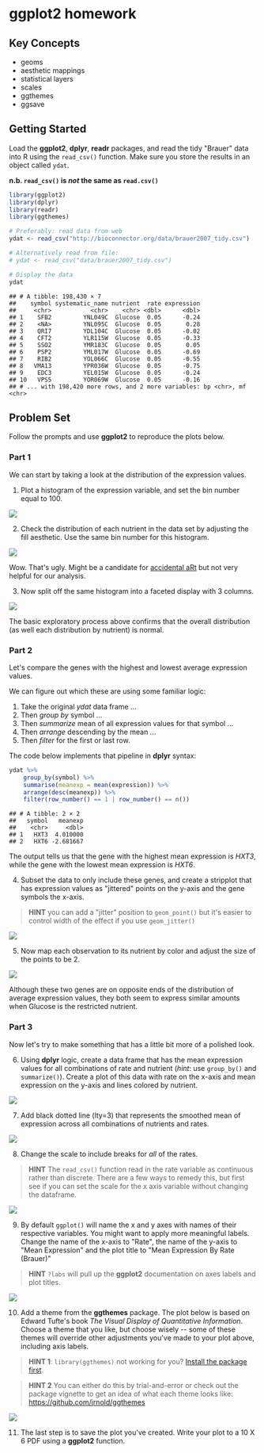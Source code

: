 # ggplot2 homework

## Key Concepts

> 
- geoms
- aesthetic mappings
- statistical layers
- scales
- ggthemes
- ggsave



## Getting Started

Load the **ggplot2**, **dplyr**, **readr** packages, and read the tidy "Brauer" data into R using the `read_csv()` function. Make sure you store the results in an object called `ydat`.

**n.b. `read_csv()` is *not* the same as `read.csv()`**


```r
library(ggplot2)
library(dplyr)
library(readr)
library(ggthemes)

# Preferably: read data from web 
ydat <- read_csv("http://bioconnector.org/data/brauer2007_tidy.csv")

# Alternatively read from file:
# ydat <- read_csv("data/brauer2007_tidy.csv")

# Display the data
ydat
```

```
## # A tibble: 198,430 × 7
##    symbol systematic_name nutrient  rate expression
##     <chr>           <chr>    <chr> <dbl>      <dbl>
## 1    SFB2         YNL049C  Glucose  0.05      -0.24
## 2    <NA>         YNL095C  Glucose  0.05       0.28
## 3    QRI7         YDL104C  Glucose  0.05      -0.02
## 4    CFT2         YLR115W  Glucose  0.05      -0.33
## 5    SSO2         YMR183C  Glucose  0.05       0.05
## 6    PSP2         YML017W  Glucose  0.05      -0.69
## 7    RIB2         YOL066C  Glucose  0.05      -0.55
## 8   VMA13         YPR036W  Glucose  0.05      -0.75
## 9    EDC3         YEL015W  Glucose  0.05      -0.24
## 10   VPS5         YOR069W  Glucose  0.05      -0.16
## # ... with 198,420 more rows, and 2 more variables: bp <chr>, mf <chr>
```


## Problem Set

Follow the prompts and use **ggplot2** to reproduce the plots below. 

### Part 1

We can start by taking a look at the distribution of the expression values. 

1) Plot a histogram of the expression variable, and set the bin number equal to 100.

![](r-hw-ggplot2_files/figure-html/histogram-1.png)<!-- -->


2) Check the distribution of each nutrient in the data set by adjusting the fill aesthetic. Use the same bin number for this histogram.

![](r-hw-ggplot2_files/figure-html/histogram_fill-1.png)<!-- -->

Wow. That's ugly. Might be a candidate for [accidental aRt](http://accidental-art.tumblr.com/) but not very helpful for our analysis.

3) Now split off the same histogram into a faceted display with 3 columns.

![](r-hw-ggplot2_files/figure-html/histogram_facet-1.png)<!-- -->


The basic exploratory process above confirms that the overall distribution (as well each distribution by nutrient) is normal.

### Part 2

Let's compare the genes with the highest and lowest average expression values. 

We can figure out which these are using some familiar logic:

1. Take the original *ydat* data frame ... 
2. Then *group by* symbol ...
3. Then *summarize* mean of all expression values for that symbol ...
4. Then *arrange* descending by the mean ...
5. Then *filter* for the first or last row.

The code below implements that pipeline in **dplyr** syntax:


```r
ydat %>%
    group_by(symbol) %>%
    summarise(meanexp = mean(expression)) %>%
    arrange(desc(meanexp)) %>%
    filter(row_number() == 1 | row_number() == n())
```

```
## # A tibble: 2 × 2
##   symbol   meanexp
##    <chr>     <dbl>
## 1   HXT3  4.010000
## 2   HXT6 -2.681667
```


The output tells us that the gene with the highest mean expression is *HXT3*, while the gene with the lowest mean expression is *HXT6*.

4) Subset the data to only include these genes, and create a stripplot that has expression values as "jittered" points on the y-axis and the gene symbols the x-axis. 

> **HINT** you can add a "jitter" position to `geom_point()` but it's easier to control width of the effect if you use `geom_jitter()`

![](r-hw-ggplot2_files/figure-html/stripplot-1.png)<!-- -->


5) Now map each observation to its nutrient by color and adjust the size of the points to be 2.

![](r-hw-ggplot2_files/figure-html/stripplot_color-1.png)<!-- -->

Although these two genes are on opposite ends of the distribution of average expression values, they both seem to express similar amounts when Glucose is the restricted nutrient. 

### Part 3

Now let's try to make something that has a little bit more of a polished look. 

6) Using **dplyr** logic, create a data frame that has the mean expression values for all combinations of rate and nutrient (_hint_: use `group_by()` and `summarize()`). Create a plot of this data with rate on the x-axis and mean expression on the y-axis and lines colored by nutrient. 

![](r-hw-ggplot2_files/figure-html/lineplot-1.png)<!-- -->


7) Add black dotted line (lty=3) that represents the smoothed mean of expression across all combinations of nutrients and rates. 

![](r-hw-ggplot2_files/figure-html/lineplot_smooth-1.png)<!-- -->

8) Change the scale to include breaks for *all* of the rates.

> **HINT** The `read_csv()` function read in the rate variable as continuous rather than discrete. There are a few ways to remedy this, but first see if you can set the scale for the x axis variable without changing the dataframe.

![](r-hw-ggplot2_files/figure-html/lineplot_scale-1.png)<!-- -->


9) By default `ggplot()` will name the x and y axes with names of their respective variables. You might want to apply more meaningful labels. Change the name of the x-axis to "Rate", the name of the y-axis to "Mean Expression" and the plot title to "Mean Expression By Rate (Brauer)"

> **HINT** `?labs` will pull up the **ggplot2** documentation on axes labels and plot titles.

![](r-hw-ggplot2_files/figure-html/lineplot_labels-1.png)<!-- -->


10) Add a theme from the **ggthemes** package. The plot below is based on Edward Tufte's book _The Visual Display of Quantitative Information_. Choose a theme that you like, but choose wisely -- some of these themes will override other adjustments you've made to your plot above, including axis labels.

> **HINT 1**: `library(ggthemes)` not working for you? [Install the package first](https://github.com/jrnold/ggthemes#install).

> **HINT 2** You can either do this by trial-and-error or check out the package vignette to get an idea of what each theme looks like: <https://github.com/jrnold/ggthemes>

![](r-hw-ggplot2_files/figure-html/lineplot_final-1.png)<!-- -->


11) The last step is to save the plot you've created. Write your plot to a 10 X 6 PDF using a **ggplot2** function.



